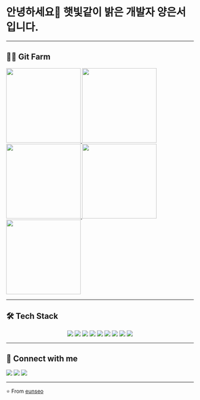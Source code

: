 # 안녕하세요👋 햇빛같이 밝은 개발자 양은서입니다.

---

## 🧑‍🌾 Git Farm

<div>
  <a href="https://www.gitanimals.org/en_US?utm_medium=image&utm_source=a1242yes&utm_content=line">
    <img src="https://render.gitanimals.org/lines/a1242yes?pet-id=748725270492714520" height="200px"/>
  </a>
  <a href="https://www.gitanimals.org/en_US?utm_medium=image&utm_source=a1242yes&utm_content=line">
    <img src="https://render.gitanimals.org/lines/a1242yes?pet-id=748725931389195913" height="200px"/>
  </a>
  <a href="https://www.gitanimals.org/en_US?utm_medium=image&utm_source=a1242yes&utm_content=line">
    <img src="https://render.gitanimals.org/lines/a1242yes?pet-id=748725269863567222" height="200px"/>
  </a>
  <a href="https://www.gitanimals.org/en_US?utm_medium=image&utm_source=a1242yes&utm_content=line">
    <img src="https://render.gitanimals.org/lines/a1242yes?pet-id=748725268970181600" height="200px"/>
  </a>
  <a href="https://www.gitanimals.org/en_US?utm_medium=image&utm_source=a1242yes&utm_content=line">
    <img src="https://render.gitanimals.org/lines/a1242yes?pet-id=748725269569966760" height="200px"/>
  </a>
</div>
  

---

## 🛠 Tech Stack
<div align="center">

<!-- Programming Languages -->
<img src="https://img.shields.io/badge/JavaScript-F7E017?style=for-the-badge&logo=javascript&logoColor=black"/> 
<img src="https://img.shields.io/badge/TypeScript-3178C6?style=for-the-badge&logo=typescript&logoColor=white"/> 
<img src="https://img.shields.io/badge/C++-00599C?style=for-the-badge&logo=cplusplus&logoColor=white"/> 
<img src="https://img.shields.io/badge/Kotlin-7F52FF?style=for-the-badge&logo=kotlin&logoColor=white"/> 

<!-- Frameworks -->
<img src="https://img.shields.io/badge/React-61DAFB?style=for-the-badge&logo=react&logoColor=black"/> 
<img src="https://img.shields.io/badge/SFML-8CC445?style=for-the-badge&logo=cplusplus&logoColor=white"/> 

<!-- Tools -->
<img src="https://img.shields.io/badge/Git-F05032?style=for-the-badge&logo=git&logoColor=white"/> 
<img src="https://img.shields.io/badge/GitHub-000000?style=for-the-badge&logo=github&logoColor=white"/> 
<img src="https://img.shields.io/badge/AndroidStudio-3DDC84?style=for-the-badge&logo=androidstudio&logoColor=white"/> 

</div>

---

## 🔗 Connect with me
<a href="https://your-blog-link" target="_blank"><img src="https://img.shields.io/badge/Blog-FF6F61?style=flat-square&logo=tistory&logoColor=white"/></a>
<a href="https://www.instagram.com/yes_.l2o1/" target="_blank"><img src="https://img.shields.io/badge/Instagram-E4405F?style=flat-square&logo=Instagram&logoColor=white"/></a>
<a href="https://mail.google.com/mail/u/0/?tab=rm&ogbl#inbox"><img src="https://img.shields.io/badge/Gmail-D14836?style=flat-square&logo=gmail&logoColor=white"/></a>

---

⭐️ From [eunseo](https://github.com/a1242yes)
